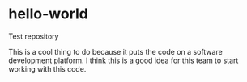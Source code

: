 # hello-world
Test repository

This is a cool thing to do because it puts the code on a software development platform.
I think this is a good idea for this team to start working with this code.
